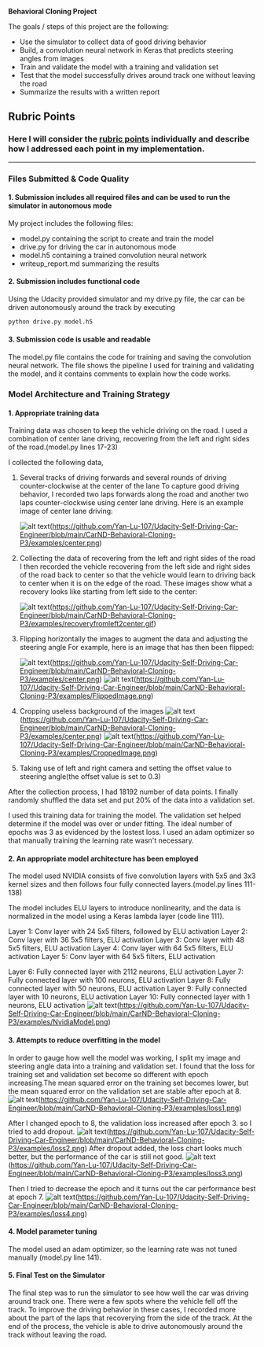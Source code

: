 
**Behavioral Cloning Project**

The goals / steps of this project are the following:
* Use the simulator to collect data of good driving behavior
* Build, a convolution neural network in Keras that predicts steering angles from images
* Train and validate the model with a training and validation set
* Test that the model successfully drives around track one without leaving the road
* Summarize the results with a written report


[//]: # (Image References)

[image1]: ./examples/center.png "Original Image"
[image2]: ./examples/recoveryfromleft2center.gif "Recovery from Left to Center"

[image3]: ./examples/CroppedImage.png "Cropped Image"
[image4]: ./examples/FlippedImage.png "Flipped Image"

[image5]: ./examples/NvidiaModel.png "Model Visualization"

[image6]: ./examples/loss1.png "Model Loss"
[image7]: ./examples/loss2.png "Model Loss"
[image8]: ./examples/loss3.png "Model Loss"
[image9]: ./examples/loss4.png "Model Loss"


## Rubric Points
### Here I will consider the [rubric points](https://review.udacity.com/#!/rubrics/432/view) individually and describe how I addressed each point in my implementation.  

---
### Files Submitted & Code Quality

#### 1. Submission includes all required files and can be used to run the simulator in autonomous mode

My project includes the following files:
* model.py containing the script to create and train the model
* drive.py for driving the car in autonomous mode
* model.h5 containing a trained convolution neural network 
* writeup_report.md summarizing the results

#### 2. Submission includes functional code
Using the Udacity provided simulator and my drive.py file, the car can be driven autonomously around the track by executing 
```sh
python drive.py model.h5
```

#### 3. Submission code is usable and readable

The model.py file contains the code for training and saving the convolution neural network. The file shows the pipeline I used for training and validating the model, and it contains comments to explain how the code works.

### Model Architecture and Training Strategy

#### 1. Appropriate training data

Training data was chosen to keep the vehicle driving on the road. I used a combination of center lane driving, recovering from the left and right sides of the road.(model.py lines 17-23) 

I collected the following data,
1. Several tracks of driving forwards and several rounds of driving counter-clockwise at the center of the lane
	To capture good driving behavior, I recorded two laps forwards along the road and another two laps counter-clockwise using center lane driving. Here is an example image of center lane driving:

	![alt text][image1](https://github.com/Yan-Lu-107/Udacity-Self-Driving-Car-Engineer/blob/main/CarND-Behavioral-Cloning-P3/examples/center.png)
2. Collecting the data of recovering from the left and right sides of the road
	I then recorded the vehicle recovering from the left side and right sides of the road back to center so that the vehicle would learn to driving back to center when it is on the edge of the road. These images show what a recovery looks like starting from left side to the center:

	![alt text][image2](https://github.com/Yan-Lu-107/Udacity-Self-Driving-Car-Engineer/blob/main/CarND-Behavioral-Cloning-P3/examples/recoveryfromleft2center.gif)

3. Flipping horizontally the images to augment the data and adjusting the steering angle
	For example, here is an image that has then been flipped:

	![alt text][image1](https://github.com/Yan-Lu-107/Udacity-Self-Driving-Car-Engineer/blob/main/CarND-Behavioral-Cloning-P3/examples/center.png)
	![alt text][image4](https://github.com/Yan-Lu-107/Udacity-Self-Driving-Car-Engineer/blob/main/CarND-Behavioral-Cloning-P3/examples/FlippedImage.png)

4. Cropping useless background of the images
	![alt text][image1](https://github.com/Yan-Lu-107/Udacity-Self-Driving-Car-Engineer/blob/main/CarND-Behavioral-Cloning-P3/examples/center.png)
	![alt text][image3](https://github.com/Yan-Lu-107/Udacity-Self-Driving-Car-Engineer/blob/main/CarND-Behavioral-Cloning-P3/examples/CroppedImage.png)
5. Taking use of left and right camera and setting the offset value to steering angle(the offset value is set to 0.3)

After the collection process, I had 18192 number of data points. I finally randomly shuffled the data set and put 20% of the data into a validation set. 

I used this training data for training the model. The validation set helped determine if the model was over or under fitting. The ideal number of epochs was 3 as evidenced by the lostest loss. I used an adam optimizer so that manually training the learning rate wasn't necessary.



#### 2. An appropriate model architecture has been employed

The model used NVIDIA consists of five convolution layers with 5x5 and 3x3 kernel sizes and then follows four fully connected layers.(model.py lines 111-138) 

The model includes ELU layers to introduce nonlinearity, and the data is normalized in the model using a Keras lambda layer (code line 111). 

Layer 1: Conv layer with 24 5x5 filters, followed by ELU activation
Layer 2: Conv layer with 36 5x5 filters, ELU activation
Layer 3: Conv layer with 48 5x5 filters, ELU activation
Layer 4: Conv layer with 64 5x5 filters, ELU activation
Layer 5: Conv layer with 64 5x5 filters, ELU activation

Layer 6: Fully connected layer with 2112 neurons, ELU activation
Layer 7: Fully connected layer with 100 neurons, ELU activation
Layer 8: Fully connected layer with 50 neurons, ELU activation
Layer 9: Fully connected layer with 10 neurons, ELU activation
Layer 10: Fully connected layer with 1 neurons, ELU activation
	![alt text][image5](https://github.com/Yan-Lu-107/Udacity-Self-Driving-Car-Engineer/blob/main/CarND-Behavioral-Cloning-P3/examples/NvidiaModel.png)
#### 3. Attempts to reduce overfitting in the model

In order to gauge how well the model was working, I split my image and steering angle data into a training and validation set. I found that the loss for training set and validation set become so different with epoch increasing.The mean squared error on the training set becomes lower, but the mean squared error on the validation set are stable after epoch at 8. 
	![alt text][image6](https://github.com/Yan-Lu-107/Udacity-Self-Driving-Car-Engineer/blob/main/CarND-Behavioral-Cloning-P3/examples/loss1.png)

After I changed epoch to 8, the validation loss increased after epoch 3. so I tried to add dropout.
	![alt text][image7](https://github.com/Yan-Lu-107/Udacity-Self-Driving-Car-Engineer/blob/main/CarND-Behavioral-Cloning-P3/examples/loss2.png)
After dropout added, the loss chart looks much better, but the performance of the car is still not good.
	![alt text][image8](https://github.com/Yan-Lu-107/Udacity-Self-Driving-Car-Engineer/blob/main/CarND-Behavioral-Cloning-P3/examples/loss3.png)


Then I tried to decrease the epoch and it turns out the car performance best at epoch 7.
	![alt text][image9](https://github.com/Yan-Lu-107/Udacity-Self-Driving-Car-Engineer/blob/main/CarND-Behavioral-Cloning-P3/examples/loss4.png)

#### 4. Model parameter tuning

The model used an adam optimizer, so the learning rate was not tuned manually (model.py line 141).


#### 5. Final Test on the Simulator

The final step was to run the simulator to see how well the car was driving around track one. There were a few spots where the vehicle fell off the track. To improve the driving behavior in these cases, I recorded more about the part of the laps that recoverying from the side of the track. At the end of the process, the vehicle is able to drive autonomously around the track without leaving the road.



